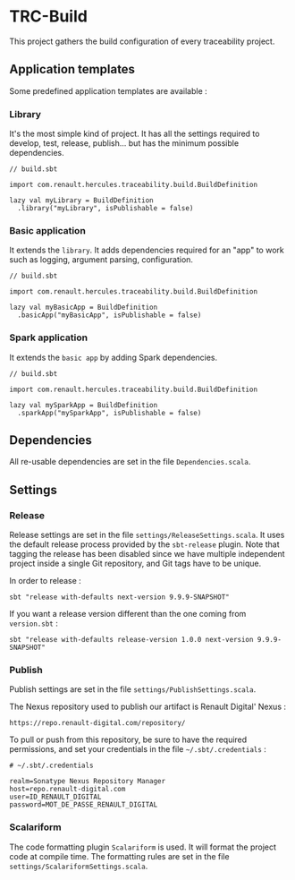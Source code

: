 # TRC-Build

This project gathers the build configuration of every traceability project.

## Application templates

Some predefined application templates are available :

### Library

It's the most simple kind of project. It has all the settings required to
develop, test, release, publish... but has the minimum possible dependencies.

    // build.sbt

    import com.renault.hercules.traceability.build.BuildDefinition

    lazy val myLibrary = BuildDefinition
      .library("myLibrary", isPublishable = false)

### Basic application

It extends the `library`. It adds dependencies required for an "app" to work
such as logging, argument parsing, configuration.

    // build.sbt

    import com.renault.hercules.traceability.build.BuildDefinition

    lazy val myBasicApp = BuildDefinition
      .basicApp("myBasicApp", isPublishable = false)

### Spark application

It extends the `basic app` by adding Spark dependencies.

    // build.sbt

    import com.renault.hercules.traceability.build.BuildDefinition

    lazy val mySparkApp = BuildDefinition
      .sparkApp("mySparkApp", isPublishable = false)

## Dependencies

All re-usable dependencies are set in the file `Dependencies.scala`.

## Settings

### Release

Release settings are set in the file `settings/ReleaseSettings.scala`. It uses
the default release process provided by the `sbt-release` plugin. Note that
tagging the release has been disabled since we have multiple independent
project inside a single Git repository, and Git tags have to be unique.

In order to release :

    sbt "release with-defaults next-version 9.9.9-SNAPSHOT"

If you want a release version different than the one coming from `version.sbt` :

    sbt "release with-defaults release-version 1.0.0 next-version 9.9.9-SNAPSHOT"

### Publish

Publish settings are set in the file `settings/PublishSettings.scala`.

The Nexus repository used to publish our artifact is Renault Digital' Nexus :

    https://repo.renault-digital.com/repository/

To pull or push from this repository, be sure to have the required permissions,
and set your credentials in the file `~/.sbt/.credentials` :

    # ~/.sbt/.credentials

    realm=Sonatype Nexus Repository Manager
    host=repo.renault-digital.com
    user=ID_RENAULT_DIGITAL
    password=MOT_DE_PASSE_RENAULT_DIGITAL

### Scalariform

The code formatting plugin `Scalariform` is used. It will format the project code at compile time.
The formatting rules are set in the file `settings/ScalariformSettings.scala`.